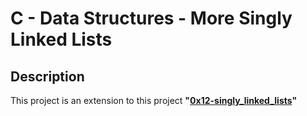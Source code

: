 # C - Data Structures - More Singly Linked Lists
## Description
This project is an extension to this project **"[0x12-singly\_linked\_lists](www.github.com/Ahmad-0000/alx-low\_level\_programming/0x12-singly\_linked\_lists)"**
